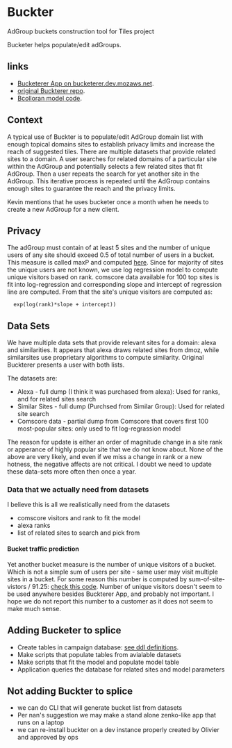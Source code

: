 # Buckter

AdGroup buckets construction tool for Tiles project

Bucketer helps populate/edit adGroups.

## links

  * [Bucketerer App on bucketerer.dev.mozaws.net](https://bucketerer.dev.mozaws.net/explore?domain=wired.com).
  * [original Buckterer repo](https://github.com/tspurway/bucketer3r).
  * [Bcolloran model code](https://gist.github.com/bcolloran/7764d88cf22ca4527b43).

## Context

A typical use of Buckter is to populate/edit AdGroup domain list with enough topical domains sites to establish privacy limits and increase the reach of suggested tiles.
There are multiple datasets that provide related sites to a domain.
A user searches for related domains of a particular site within the AdGroup and potentially selects a few related sites that fit AdGroup.
Then a user repeats the search for yet another site in the AdGroup.
This iterative process is repeated until the AdGroup contains enough sites to guarantee the reach and the privacy limits.

Kevin mentions that he uses bucketer once a month when he needs to create a new AdGroup for a new client.

## Privacy

The adGroup must contain of at least 5 sites and the number of unique users of any site should exceed 0.5 of total number of users in a bucket.
This measure is called maxP and computed [here](https://github.com/tspurway/bucketer3r/blob/master/interface/auxiliary.py#L44).
Since for majority of sites the unique users are not known, we use log regression model to compute unique visitors based on rank.
comscore data available for 100 top sites is fit into log-regression and corresponding slope and intercept of regression line are computed.
From that the site's unique visitors are computed as:

```
  exp(log(rank)*slope + intercept))
```

## Data Sets

We have multiple data sets that provide relevant sites for a domain: alexa and similarities.
It appears that alexa draws related sites from dmoz, while similarsites use proprietary algorithms to compute similarity.
Original Buckterer presents a user with both lists.

The datasets are:
  * Alexa - full dump (I think it was purchased from alexa): Used for ranks, and for related sites search
  * Similar Sites - full dump (Purchsed from Similar Group): Used for related site search
  * Comscore data - partial dump from Comscore that covers first 100 most-popular sites: only used to fit log-regrassion model

The reason for update is either an order of magnitude change in a site rank or apperance of highly popular site that we do not know about.
None of the above are very likely, and even if we miss a change in rank or a new hotness, the negative affects are not critical.
I doubt we need to update these data-sets more often then once a year.

### Data that we actually need from datasets

I believe this is all we realistically need from the datasets

  * comscore visitors and rank to fit the model
  * alexa ranks
  * list of related sites to search and pick from

#### Bucket traffic prediction
Yet another bucket measure is the number of unique visitors of a bucket.
Which is not a simple sum of users per site - same user may visit multiple sites in a bucket.
For some reason this number is computed by sum-of-site-vistors / 91.25: [check this code](https://github.com/tspurway/bucketer3r/blob/master/interface/auxiliary.py#L58).
Number of unique visitors doesn't seem to be used anywhere besides Buckterer App, and probably not important.
I hope we do not report this number to a customer as it does not seem to make much sense.

## Adding Bucketer to splice

  * Create tables in campaign database: [see ddl definitions](https://github.com/oyiptong/splice/blob/buckter/bucketer/ddl/bucketer.sql).
  * Make scripts that populate tables from avialable datasets
  * Make scripts that fit the model and populate model table
  * Application queries the database for related sites and model parameters

## Not adding Buckter to splice

  * we can do CLI that will generate bucket list from datasets
  * Per nan's suggestion we may make a stand alone zenko-like app that runs on a laptop
  * we can re-install buckter on a dev instance properly created by Olivier and approved by ops
